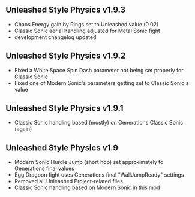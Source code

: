 ## Unleashed Style Physics v1.9.3
- Chaos Energy gain by Rings set to Unleashed value (0.02)
- Classic Sonic aerial handling adjusted for Metal Sonic fight
- development changelog updated

## Unleashed Style Physics v1.9.2
- Fixed a White Space Spin Dash parameter not being set properly for Classic Sonic
- Fixed one of Modern Sonic's parameters getting set to Classic Sonic's value

## Unleashed Style Physics v1.9.1
- Classic Sonic handling based (mostly) on Generations Classic Sonic (again)

## Unleashed Style Physics v1.9
- Modern Sonic Hurdle Jump (short hop) set approximately to Generations final values
- Egg Dragoon fight uses Generations final "WallJumpReady" settings
- Removed all Unleashed Project-related files
- Classic Sonic handling based on Modern Sonic in this mod
